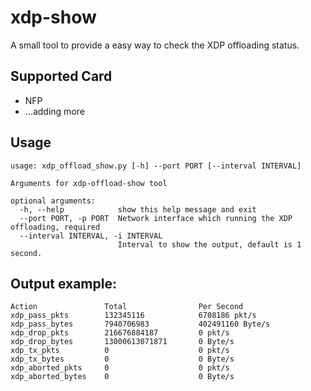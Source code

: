 # xdp-show
A small tool to provide a easy way to check the XDP offloading status.

## Supported Card

- NFP
- ...adding more

## Usage
```shell
usage: xdp_offload_show.py [-h] --port PORT [--interval INTERVAL]

Arguments for xdp-offload-show tool

optional arguments:
  -h, --help            show this help message and exit
  --port PORT, -p PORT  Network interface which running the XDP offloading, required
  --interval INTERVAL, -i INTERVAL
                        Interval to show the output, default is 1 second.
```

## Output example:
```shell
Action               Total                Per Second
xdp_pass_pkts        132345116            6708186 pkt/s
xdp_pass_bytes       7940706983           402491160 Byte/s
xdp_drop_pkts        216676884187         0 pkt/s
xdp_drop_bytes       13000613071871       0 Byte/s
xdp_tx_pkts          0                    0 pkt/s
xdp_tx_bytes         0                    0 Byte/s
xdp_aborted_pkts     0                    0 pkt/s
xdp_aborted_bytes    0                    0 Byte/s
```